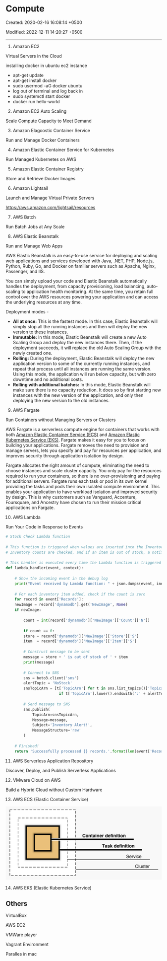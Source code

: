 # Compute

Created: 2020-02-16 16:08:14 +0500

Modified: 2022-12-11 14:20:27 +0500

---

1. Amazon EC2

Virtual Servers in the Cloud

installing docker in ubuntu ec2 instance

- apt-get update
- apt-get install docker
- sudo usermod -aG docker ubuntu
- log out of terminal and log back in
- sudo systemctl start docker
- docker run hello-world

2. Amazon EC2 Auto Scaling

Scale Compute Capacity to Meet Demand

3. Amazon Elagoostic Container Service

Run and Manage Docker Containers

4. Amazon Elastic Container Service for Kubernetes

Run Managed Kubernetes on AWS

5. Amazon Elastic Container Registry

Store and Retrieve Docker Images

6. Amazon Lightsail

Launch and Manage Virtual Private Servers

<https://aws.amazon.com/lightsail/resources>

7. AWS Batch

Run Batch Jobs at Any Scale

8. AWS Elastic Beanstalk

Run and Manage Web Apps

AWS Elastic Beanstalk is an easy-to-use service for deploying and scaling web applications and services developed with Java, .NET, PHP, Node.js, Python, Ruby, Go, and Docker on familiar servers such as Apache, Nginx, Passenger, and IIS.

You can simply upload your code and Elastic Beanstalk automatically handles the deployment, from capacity provisioning, load balancing, auto-scaling to application health monitoring. At the same time, you retain full control over the AWS resources powering your application and can access the underlying resources at any time.

Deployment modes -

- **All at once:** This is the fastest mode. In this case, Elastic Beanstalk will simply stop all the running instances and then will deploy the new version to these instances.
- **Immutable:** In this mode, Elastic Beanstalk will create a new Auto Scaling Group and deploy the new instances there. Then, if the deployment succeeds, it will replace the old Auto Scaling Group with the newly created one.
- **Rolling:** During the deployment, Elastic Beanstalk will deploy the new application version to some of the currently running instances, and repeat that process until all instances are running the same version. Using this mode, the application will run below capacity, but with zero downtime and no additional costs.
- **Rolling with additional batches:** In this mode, Elastic Beanstalk will make sure there is no capacity reduction. It does so by first starting new instances with the new version of the application, and only then deploying the new version to the old instances.

9. AWS Fargate

Run Containers without Managing Servers or Clusters

AWS Fargate is a serverless compute engine for containers that works with both [Amazon Elastic Container Service (ECS)](https://aws.amazon.com/ecs/) and [Amazon Elastic Kubernetes Service (EKS)](https://aws.amazon.com/eks/). Fargate makes it easy for you to focus on building your applications. Fargate removes the need to provision and manage servers, lets you specify and pay for resources per application, and improves security through application isolation by design.

Fargate allocates the right amount of compute, eliminating the need to choose instances and scale cluster capacity. You only pay for the resources required to run your containers, so there is no over-provisioning and paying for additional servers. Fargate runs each task or pod in its own kernel providing the tasks and pods their own isolated compute environment. This enables your application to have workload isolation and improved security by design. This is why customers such as Vanguard, Accenture, Foursquare, and Ancestry have chosen to run their mission critical applications on Fargate.

10. AWS Lambda

Run Your Code in Response to Events

```python
# Stock Check Lambda function

# This function is triggered when values are inserted into the Inventory DynamoDB table.
# Inventory counts are checked, and if an item is out of stock, a notification is sent to an SNS topic.

# This handler is executed every time the Lambda function is triggered
def lambda_handler(event, context):

    # Show the incoming event in the debug log
    print("Event received by Lambda function: " + json.dumps(event, indent=2))

    # For each inventory item added, check if the count is zero
    for record in event['Records']:
    newImage = record['dynamodb'].get('NewImage', None)
    if newImage:

        count = int(record['dynamodb']['NewImage']['Count']['N'])

        if count == 0:
        store = record['dynamodb']['NewImage']['Store']['S']
        item  = record['dynamodb']['NewImage']['Item']['S']

        # Construct message to be sent
        message = store + ' is out of stock of ' + item
        print(message)

        # Connect to SNS
        sns = boto3.client('sns')
        alertTopic = 'NoStock'
        snsTopicArn = [t['TopicArn'] for t in sns.list_topics()['Topics']
                        if t['TopicArn'].lower().endswith(':' + alertTopic.lower())][0]

        # Send message to SNS
        sns.publish(
            TopicArn=snsTopicArn,
            Message=message,
            Subject='Inventory Alert!',
            MessageStructure='raw'
        )

    # Finished!
    return 'Successfully processed {} records.'.format(len(event['Records']))
```

11. AWS Serverless Application Repository

Discover, Deploy, and Publish Serverless Applications

12. VMware Cloud on AWS

Build a Hybrid Cloud without Custom Hardware

13. AWS ECS (Elastic Container Service)

![image](../../media/Cloud-AWS-Compute-image1.png)

14. AWS EKS (Elastic Kubernetes Service)

## Others

VirtualBox

AWS EC2

VMWare player

Vagrant Environment

Paralles in mac
